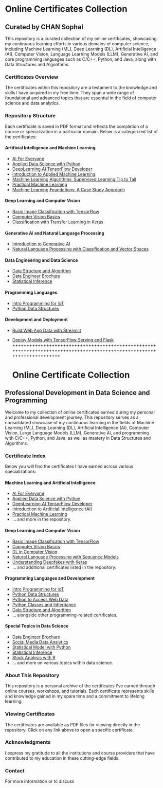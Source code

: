# Online Certificates Collection
## Curated by CHAN Sophal

This repository is a curated collection of my online certificates, showcasing my continuous learning efforts in various domains of computer science, including Machine Learning (ML), Deep Learning (DL), Artificial Intelligence (AI), Computer Vision, Language Learning Models (LLM), Generative AI, and core programming languages such as C/C++, Python, and Java, along with Data Structures and Algorithms.

### Certificates Overview

The certificates within this repository are a testament to the knowledge and skills I have acquired in my free time. They span a wide range of foundational and advanced topics that are essential in the field of computer science and data analytics.

### Repository Structure

Each certificate is saved in PDF format and reflects the completion of a course or specialization in a particular domain. Below is a categorized list of the certificates:

#### Artificial Intelligence and Machine Learning
- [AI For Everyone](AI%20For%20Everyone.pdf)
- [Applied Data Science with Python](Applied%20DS%20with%20Python.pdf)
- [DeepLearning.AI TensorFlow Developer](DeepLearning.AI%20TensorFlow%20Developer.pdf)
- [Introduction to Applied Machine Learning](Introduction%20to%20Applied%20Machine%20Learning.pdf)
- [Machine Learning Algorithms: Supervised Learning Tip to Tail](Machine%20Learning%20Algorithms_Supervised%20Learning%20Tip%20to%20Tail.pdf)
- [Practical Machine Learning](Practical%20Machine%20Learning.pdf)
- [Machine Learning Foundations: A Case Study Approach](Machine%20Learning%20Foundations_A%20Case%20Study%20Approach.pdf)

#### Deep Learning and Computer Vision
- [Basic Image Classification with TensorFlow](Basic%20Image%20Classification%20with%20TensorFlow.pdf)
- [Computer Vision Basics](Computer%20Vision%20Basics.pdf)
- [Classification with Transfer Learning in Keras](Classification%20with%20Transfer%20Learning%20in%20Keras.pdf)

#### Generative AI and Natural Language Processing
- [Introduction to Generative AI](Introduction%20to%20Generative%20AI.pdf)
- [Natural Language Processing with Classification and Vector Spaces](Natural%20Language%20Processing%20with%20Classification%20and%20Vector%20Spaces.pdf)

#### Data Engineering and Data Science
- [Data Structure and Algorithm](Data%20Structure%20and%20Algorithm.pdf)
- [Data Engineer Brochure](Data%20Engineer%20Brochure_1-10-23.pdf)
- [Statistical Inference](Statistical%20Inference.pdf)

#### Programming Languages
- [Intro Programming for IoT](Intro%20Programming%20for%20IoT.pdf)
- [Python Data Structures](Python%20Data%20Structures.pdf)

#### Development and Deployment
- [Build Web App Data with Streamlit](Build%20web%20App%20data%20with%20streamlit.pdf)
- [Deploy Models with TensorFlow Serving and Flask](Deploy%20Models%20with%20TensorFlow%20Serving%20and%20Flask.pdf)
+++++++++++++++++++++++++++++++++++++++++++++++++++++++++++++++++++++++++++++++++++++++++++++++++++++++++++++++++++++++

  # Online Certificate Collection
## Professional Development in Data Science and Programming

Welcome to my collection of online certificates earned during my personal and professional development journey. This repository serves as a consolidated showcase of my continuous learning in the fields of Machine Learning (ML), Deep Learning (DL), Artificial Intelligence (AI), Computer Vision, Large Language Models (LLM), Generative AI, and programming with C/C++, Python, and Java, as well as mastery in Data Structures and Algorithms.

### Certificate Index

Below you will find the certificates I have earned across various specializations:

#### Machine Learning and Artificial Intelligence

- [AI For Everyone](AI%20For%20Everyone.pdf)
- [Applied Data Science with Python](Applied%20DS%20with%20Python.pdf)
- [DeepLearning.AI TensorFlow Developer](DeepLearning.AI%20TensorFlow%20Developer.pdf)
- [Introduction to Artificial Intelligence (AI)](Introduction%20to%20Artificial%20Intelligence%20(AI).pdf)
- [Practical Machine Learning](Practical%20Machine%20Learning.pdf)
- ... and more in the repository.

#### Deep Learning and Computer Vision

- [Basic Image Classification with TensorFlow](Basic%20Image%20Classification%20with%20TensorFlow.pdf)
- [Computer Vision Basics](Computer%20Vision%20Basics.pdf)
- [DL in Computer Vision](DL%20in%20CV.pdf)
- [Natural Language Processing with Sequence Models](Natural%20Language%20Processing%20with%20Sequence%20Models.pdf)
- [Understanding Deepfakes with Keras](Understanding%20Deepfakes%20with%20Keras.pdf)
- ... and additional certificates listed in the repository.

#### Programming Languages and Development

- [Intro Programming for IoT](Intro%20Programming%20for%20IoT.pdf)
- [Python Data Structures](Python%20Data%20Structures.pdf)
- [Python to Access Web Data](Python%20to%20Access%20Web%20Data.pdf)
- [Python Classes and Inheritance](Python%20Classes%20and%20Inheritance.pdf)
- [Data Structure and Algorithm](Data%20Structure%20and%20Algorithm.pdf)
- ... alongside other programming-related certificates.

#### Special Topics in Data Science

- [Data Engineer Brochure](Data%20Engineer%20Brochure_1-10-23.pdf)
- [Social Media Data Analytics](Social%20Media%20Data%20Analytics.pdf)
- [Statistical Model with Python](Stat%20model%20with%20python.pdf)
- [Statistical Inference](Statistical%20Inference.pdf)
- [Stock Analysis with R](Stock%20Analysis_Create%20a%20Buy%20Signal%20Filter%20using%20R%20and%20the%20Quantmod%20Package.pdf)
- ... and more on various topics within data science.

### About This Repository

This repository is a personal archive of the certificates I've earned through online courses, workshops, and tutorials. Each certificate represents skills and knowledge gained in my spare time and a commitment to lifelong learning.

### Viewing Certificates

The certificates are available as PDF files for viewing directly in the repository. Click on any link above to open a specific certificate.

### Acknowledgments

I express my gratitude to all the institutions and course providers that have contributed to my education in these cutting-edge fields.

### Contact

For more information or to discuss



